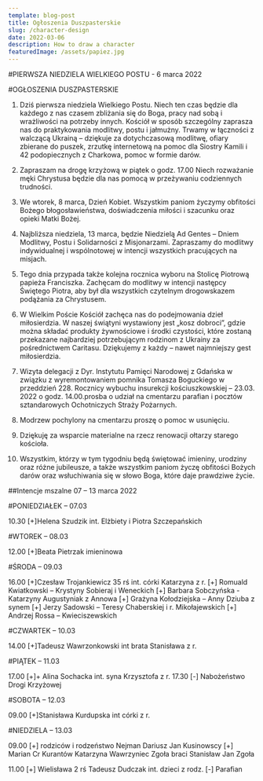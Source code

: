 ```yaml
---
template: blog-post
title: Ogłoszenia Duszpasterskie
slug: /character-design
date: 2022-03-06
description: How to draw a character
featuredImage: /assets/papiez.jpg
---
```


#PIERWSZA NIEDZIELA WIELKIEGO POSTU - 6 marca 2022                                           

#OGŁOSZENIA DUSZPASTERSKIE

1. Dziś pierwsza niedziela Wielkiego Postu. Niech ten czas  będzie dla każdego z nas czasem zbliżania się do Boga, pracy nad sobą i wrażliwości na potrzeby innych. Kościół w sposób szczególny zaprasza nas do praktykowania modlitwy, postu i jałmużny. 
Trwamy w łączności z walczącą Ukrainą – dziękuje za dotychczasową modlitwę, ofiary zbierane do puszek, zrzutkę internetową na pomoc dla Siostry Kamili i 42 podopiecznych z Charkowa, pomoc w formie darów.

2. Zapraszam na drogę krzyżową w  piątek o godz.  17.00 Niech rozważanie męki Chrystusa będzie dla nas pomocą w przeżywaniu codziennych trudności. 

3. We wtorek, 8 marca,  Dzień Kobiet. Wszystkim paniom życzymy obfitości Bożego błogosławieństwa, doświadczenia miłości i szacunku oraz opieki Matki  Bożej. 

4. Najbliższa niedziela, 13 marca, będzie Niedzielą Ad Gentes – Dniem Modlitwy, Postu i Solidarności z Misjonarzami. Zapraszamy do modlitwy indywidualnej i wspólnotowej w intencji wszystkich pracujących na misjach.  

5. Tego dnia przypada także kolejna rocznica wyboru na Stolicę Piotrową papieża Franciszka. Zachęcam  do modlitwy w intencji następcy Świętego Piotra, aby był dla wszystkich czytelnym drogowskazem podążania za Chrystusem. 

6. W Wielkim Poście Kościół zachęca nas do podejmowania dzieł miłosierdzia. W naszej świątyni wystawiony jest „kosz dobroci”, gdzie można składać produkty żywnościowe i środki czystości, które zostaną przekazane najbardziej potrzebującym rodzinom z  Ukrainy za pośrednictwem Caritasu. 
Dziękujemy z każdy – nawet najmniejszy gest miłosierdzia.

7. Wizyta delegacji z Dyr. Instytutu Pamięci Narodowej z Gdańska w związku z wyremontowaniem pomnika Tomasza Boguckiego w przeddzień 228. Rocznicy wybuchu insurekcji kościuszkowskiej – 23.03. 2022 o godz. 14.00.prosba o udział na cmentarzu parafian i pocztów sztandarowych Ochotniczych Straży Pożarnych.

8. Modrzew pochylony na cmentarzu proszę o pomoc w usunięciu.

9. Dziękuję za wsparcie materialne na rzecz renowacji ołtarzy starego kościoła.

10. Wszystkim, którzy w tym tygodniu będą świętować imieniny, urodziny oraz różne jubileusze, a także wszystkim paniom życzę obfitości Bożych darów oraz wsłuchiwania się w słowo Boga, które daje prawdziwe życie.  


##Intencje mszalne  07 – 13  marca    2022

#PONIEDZIAŁEK – 07.03

10.30  [+]Helena Szudzik int. Elżbiety i Piotra Szczepańskich

#WTOREK – 08.03

12.00  [+]Beata Pietrzak imieninowa

#ŚRODA – 09.03  

16.00 [+]Czesław Trojankiewicz  35 rś int.  córki Katarzyna z r.
[+] Romuald Kwiatkowski – Krystyny Sobieraj i Weneckich 
[+]  Barbara Sobczyńska  - Katarzyny Augustyniak z Annowa
[+]  Grażyna Kołodziejska – Anny Dziuba z synem
[+] Jerzy Sadowski – Teresy Chaberskiej i r. Mikołajewskich 
[+] Andrzej Rossa – Kwieciszewskich
                                  
#CZWARTEK – 10.03

14.00 [+]Tadeusz Wawrzonkowski int brata Stanisława z r.


#PIĄTEK – 11.03 

17.00 [+]+ Alina Sochacka int. syna Krzysztofa z r. 
17.30 [-] Nabożeństwo Drogi Krzyżowej

#SOBOTA – 12.03

09.00 [+]Stanisława Kurdupska int córki z r.


#NIEDZIELA – 13.03

09.00 [+] rodziców i rodzeństwo Nejman Dariusz Jan Kusinowscy
[+] Marian Cr Kurantów Katarzyna Wawrzyniec Zgoła braci Stanisław Jan Zgoła

11.00 [+] Wielisława 2 rś Tadeusz Dudczak int. dzieci z rodz.
[-] Parafian